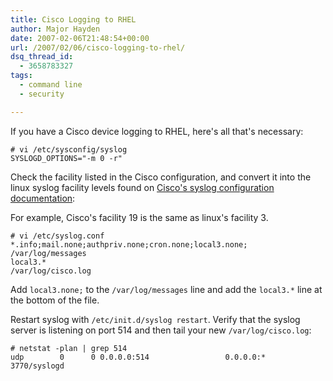 ```yaml
---
title: Cisco Logging to RHEL
author: Major Hayden
date: 2007-02-06T21:48:54+00:00
url: /2007/02/06/cisco-logging-to-rhel/
dsq_thread_id:
  - 3658783327
tags:
  - command line
  - security

---
```

If you have a Cisco device logging to RHEL, here's all that's necessary:

```
# vi /etc/sysconfig/syslog
SYSLOGD_OPTIONS="-m 0 -r"
```

Check the facility listed in the Cisco configuration, and convert it into the linux syslog facility levels found on [Cisco's syslog configuration documentation][1]:

For example, Cisco's facility 19 is the same as linux's facility 3.

```
# vi /etc/syslog.conf
*.info;mail.none;authpriv.none;cron.none;local3.none;   /var/log/messages
local3.*                                                /var/log/cisco.log
```

Add `local3.none;` to the `/var/log/messages` line and add the `local3.*` line at the bottom of the file.

Restart syslog with `/etc/init.d/syslog restart`. Verify that the syslog server is listening on port 514 and then tail your new `/var/log/cisco.log`:

```
# netstat -plan | grep 514
udp        0      0 0.0.0.0:514                 0.0.0.0:*          3770/syslogd
```

 [1]: http://www.cisco.com/en/US/products/hw/vpndevc/ps2030/products_tech_note09186a0080094030.shtml
